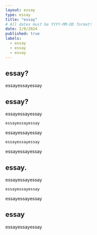 ```yaml
---
layout: essay
type: essay
title: "essay"
# All dates must be YYYY-MM-DD format!
date: 2/9/2024
published: true
labels:
  - essay
  - essay
  - essay
---
```


## essay?

essayessayessay

## essay?

essayessayessay

```
essayessayessay
```

essayessayessay

```
essayessayessay
```
 
essayessayessay

## essay.

essayessayessay

```
essayessayessay
```

essayessayessay

## essay

essayessayessay
